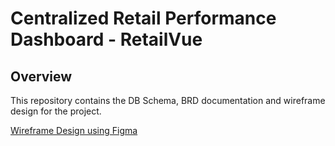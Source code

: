 # Centralized Retail Performance Dashboard - RetailVue

## Overview
This repository contains the DB Schema, BRD documentation and wireframe design for the project.

[Wireframe Design using Figma](<https://www.figma.com/proto/XzsNV3gYdVc965GZB9dOEK/SalesERP?node-id=76-2&t=ULdS6QdEiZDqyGAg-1>)


